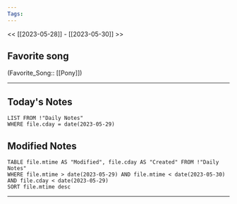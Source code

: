 ```yaml
---
Tags:
---
```

<< [[2023-05-28]] - [[2023-05-30]] >>
## Favorite song
(Favorite_Song:: [[Pony]])

___
## Today's Notes
```dataview
LIST FROM !"Daily Notes"
WHERE file.cday = date(2023-05-29)
```
## Modified Notes
```dataview
TABLE file.mtime AS "Modified", file.cday AS "Created" FROM !"Daily Notes" 
WHERE file.mtime > date(2023-05-29) AND file.mtime < date(2023-05-30) AND file.cday < date(2023-05-29)
SORT file.mtime desc
```
___
